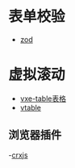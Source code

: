 # 表单校验

- [zod](https://github.com/colinhacks/zod)


# 虚拟滚动

- [vxe-table表格](https://github.com/x-extends/vxe-table)
- [vtable](https://visactor.com/vtable)

## 浏览器插件

-[crxjs](https://crxjs.dev/vite-plugin/)